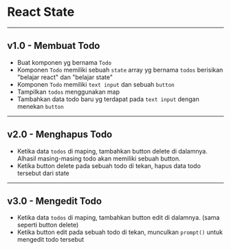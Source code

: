 # React State

---
## v1.0 - Membuat Todo

- Buat komponen yg bernama `Todo`
- Komponen `Todo` memiliki sebuah `state` array yg bernama `todos` berisikan "belajar react" dan "belajar state"
- Komponen `Todo` memiliki `text input` dan sebuah `button`
- Tampilkan `todos` menggunakan map
- Tambahkan data todo baru yg terdapat pada `text input` dengan menekan `button`

---
## v2.0 - Menghapus Todo

- Ketika data `todos` di maping, tambahkan button delete di dalamnya. Alhasil masing-masing todo akan memiliki sebuah button.
- Ketika button delete pada sebuah todo di tekan, hapus data todo tersebut dari state

---
## v3.0 - Mengedit Todo

- Ketika data `todos` di maping, tambahkan button edit di dalamnya. (sama seperti button delete)
- Ketika button edit pada sebuah todo di tekan, munculkan `prompt()` untuk mengedit todo tersebut


